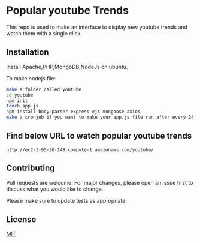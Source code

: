 # Popular youtube Trends

This repo is used to make an interface to display new youtube trends and watch them with a single click.



## Installation

Install Apache,PHP,MongoDB,NodeJs on ubuntu. 

To make nodejs file:
```bash
make a folder called youtube
cd youtube
npm init
touch app.js
npm install body-parser express ejs mongoose axios
make a cronjob if you want to make your app.js file run after every 24 hour.
```

## Find below URL to watch popular youtube trends

```
http://ec2-3-95-30-148.compute-1.amazonaws.com/youtube/
```

## Contributing
Pull requests are welcome. For major changes, please open an issue first to discuss what you would like to change.

Please make sure to update tests as appropriate.

## License
[MIT](https://choosealicense.com/licenses/mit/)
